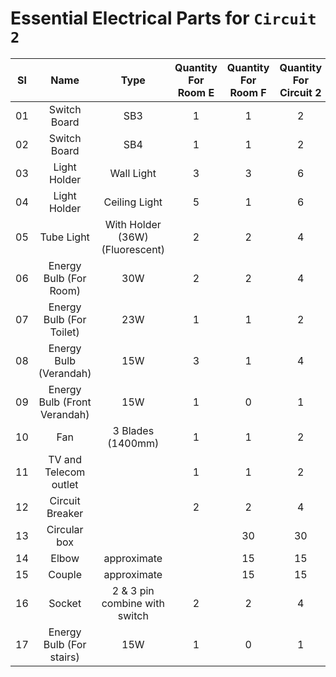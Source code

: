 # Essential Electrical Parts for `Circuit 2`

| Sl |             Name             |               Type              | Quantity For Room E | Quantity For Room F | Quantity For Circuit 2 |
|:--:|:----------------------------:|:-------------------------------:|:-------------------:|:-------------------:|:----------------------:|
| 01 |         Switch Board         |               SB3               |          1          |          1          |            2           |
| 02 |         Switch Board         |               SB4               |          1          |          1          |            2           |
| 03 |         Light Holder         |            Wall Light           |          3          |          3          |            6           |
| 04 |         Light Holder         |          Ceiling Light          |          5          |          1          |            6           |
| 05 |          Tube Light          | With Holder (36W) (Fluorescent) |          2          |          2          |            4           |
| 06 |    Energy Bulb (For Room)    |               30W               |          2          |          2          |            4           |
| 07 |   Energy Bulb (For Toilet)   |               23W               |          1          |          1          |            2           |
| 08 |    Energy Bulb (Verandah)    |               15W               |          3          |          1          |            4           |
| 09 | Energy Bulb (Front Verandah) |               15W               |          1          |          0          |            1           |
| 10 |              Fan             |        3 Blades (1400mm)        |          1          |          1          |            2           |
| 11 |     TV and Telecom outlet    |                                 |          1          |          1          |            2           |
| 12 |        Circuit Breaker       |                                 |          2          |          2          |            4           |
| 13 |         Circular box         |                                 |                     |          30         |           30           |
| 14 |             Elbow            |           approximate           |                     |          15         |           15           |
| 15 |            Couple            |           approximate           |                     |          15         |           15           |
| 16 |            Socket            |  2 & 3 pin combine with switch  |          2          |          2          |            4           |
| 17 |   Energy Bulb (For stairs)   |               15W               |          1          |          0          |            1           |
